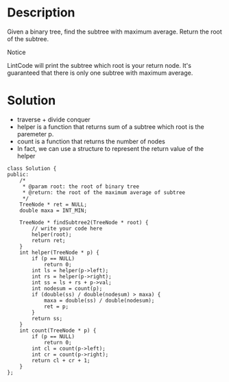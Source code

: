 # Description

Given a binary tree, find the subtree with maximum average. Return the root of the subtree.

 Notice

LintCode will print the subtree which root is your return node.
It's guaranteed that there is only one subtree with maximum average.

# Solution

- traverse + divide conquer
- helper is a function that returns sum of a subtree which root is the paremeter p.
- count is a function that returns the number of nodes
- In fact, we can use a structure to represent the return value of the helper
```
class Solution {
public:
    /*
     * @param root: the root of binary tree
     * @return: the root of the maximum average of subtree
     */
    TreeNode * ret = NULL;
    double maxa = INT_MIN;
    
    TreeNode * findSubtree2(TreeNode * root) {
        // write your code here
        helper(root);
        return ret;
    }
    int helper(TreeNode * p) {
        if (p == NULL)
            return 0;
        int ls = helper(p->left);
        int rs = helper(p->right);
        int ss = ls + rs + p->val;
        int nodesum = count(p);
        if (double(ss) / double(nodesum) > maxa) {
            maxa = double(ss) / double(nodesum);
            ret = p;
        }
        return ss;
    }
    int count(TreeNode * p) {
        if (p == NULL)
            return 0;
        int cl = count(p->left);
        int cr = count(p->right);
        return cl + cr + 1;
    }
};
```
